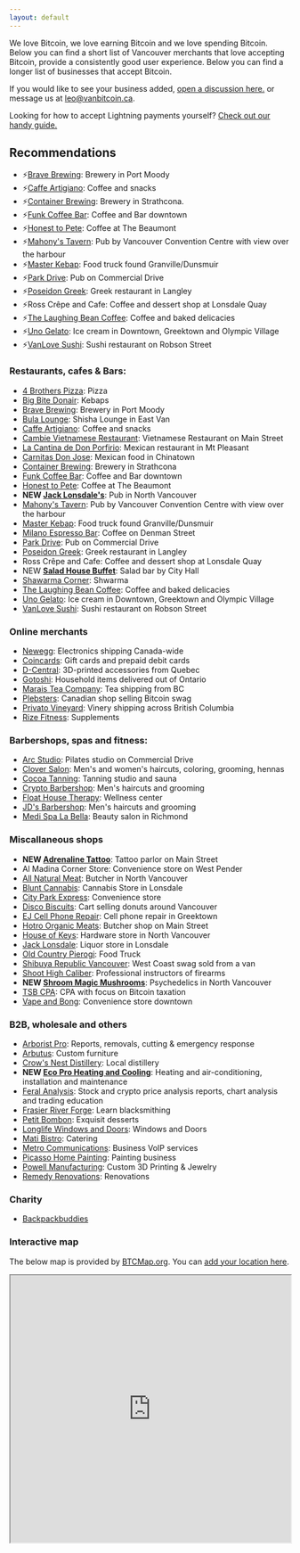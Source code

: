 ```yaml
---
layout: default
---
```


We love Bitcoin, we love earning Bitcoin and we love spending Bitcoin. Below you can find a short list of Vancouver merchants that love accepting Bitcoin, provide a consistently good user experience. Below you can find a longer list of businesses that accept Bitcoin. 

If you would like to see your business added, [open a discussion here.](https://github.com/VancouverBitdevs/VancouverBitdevs.github.io/discussions/categories/merchants) or message us at [leo@vanbitcoin.ca](mailto:leo@vanbitcoin.ca).

Looking for how to accept Lightning payments yourself? [Check out our handy guide.](/notes/2024-01_pos)

## Recommendations

- ⚡[Brave Brewing](https://www.brave.beer/): Brewery in Port Moody
- ⚡[Caffe Artigiano](https://caffeartigiano.com/): Coffee and snacks
- ⚡[Container Brewing](https://www.drinkcontainer.beer/hodl): Brewery in Strathcona.
- ⚡[Funk Coffee Bar](https://www.funkcoffeebar.com/): Coffee and Bar downtown
- ⚡[Honest to Pete](https://honesttopete.com/): Coffee at The Beaumont
- ⚡[Mahony's Tavern](https://www.mahonystavern.com/): Pub by Vancouver Convention Centre with view over the harbour
- ⚡[Master Kebap](https://master-chef.ca/): Food truck found Granville/Dunsmuir
- ⚡[Park Drive](https://www.parkdrive.ca/): Pub on Commercial Drive
- ⚡[Poseidon Greek](https://poseidonrestaurant.ca/): Greek restaurant in Langley
- ⚡Ross Crêpe and Cafe: Coffee and dessert shop at Lonsdale Quay
- ⚡[The Laughing Bean Coffee](https://www.laughingbeancoffee.com/): Coffee and baked delicacies
- ⚡[Uno Gelato](https://unogelato.com/): Ice cream in Downtown, Greektown and Olympic Village
- ⚡[VanLove Sushi](https://vanlove.ca/): Sushi restaurant on Robson Street

### Restaurants, cafes & Bars:

- [4 Brothers Pizza](https://online-ordering-4-brothers-pizza.brygid.online/zgrid/themes/13400/portal/index.jsp): Pizza
- [Big Bite Donair](https://bigbitedonair.ca/): Kebaps
- [Brave Brewing](https://www.brave.beer/): Brewery in Port Moody
- [Bula Lounge](https://bulalounge.com/): Shisha Lounge in East Van
- [Caffe Artigiano](https://caffeartigiano.com/): Coffee and snacks
- [Cambie Vietnamese Restaurant](https://www.cambievietnameserestaurant.com/): Vietnamese Restaurant on Main Street
- [La Cantina de Don Porfirio](https://www.instagram.com/donporfiriovan): Mexican restaurant in Mt Pleasant
- [Carnitas Don Jose](https://www.donjosecarnitas.ca/): Mexican food in Chinatown
- [Container Brewing](https://www.drinkcontainer.beer/hodl): Brewery in Strathcona
- [Funk Coffee Bar](https://www.funkcoffeebar.com/): Coffee and Bar downtown
- [Honest to Pete](https://honesttopete.com/): Coffee at The Beaumont
- **NEW [Jack Lonsdale's](https://jacklonsdales.ca/)**: Pub in North Vancouver
- [Mahony's Tavern](https://www.mahonystavern.com/): Pub by Vancouver Convention Centre with view over the harbour
- [Master Kebap](https://master-chef.ca/): Food truck found Granville/Dunsmuir
- [Milano Espresso Bar](https://www.milanocoffee.ca/): Coffee on Denman Street
- [Park Drive](https://www.parkdrive.ca/): Pub on Commercial Drive
- [Poseidon Greek](https://poseidonrestaurant.ca/): Greek restaurant in Langley
- Ross Crêpe and Cafe: Coffee and dessert shop at Lonsdale Quay
- NEW **[Salad House Buffet](https://www.order.store/ca/store/salad-house-buffet/p4IKH8khR3COifLmVBc1Yw)**: Salad bar by City Hall
- [Shawarma Corner](https://zomi.menu/?shop=497&utm=&table=): Shwarma
- [The Laughing Bean Coffee](https://www.laughingbeancoffee.com/): Coffee and baked delicacies
- [Uno Gelato](https://unogelato.com/): Ice cream in Downtown, Greektown and Olympic Village
- [VanLove Sushi](https://vanlove.ca/): Sushi restaurant on Robson Street

### Online merchants

- [Newegg](https://www.newegg.ca): Electronics shipping Canada-wide
- [Coincards](https://coincards.com/): Gift cards and prepaid debit cards
- [D-Central](https://d-central.tech/): 3D-printed accessories from Quebec
- [Gotoshi](https://gotoshi.ca/store-listing/): Household items delivered out of Ontario
- [Marais Tea Company](https://maraisteaco.com): Tea shipping from BC
- [Plebsters](https://plebsters.com/): Canadian shop selling Bitcoin swag
- [Privato Vineyard](https://www.privato.ca/bitcoin): Vinery shipping across British Columbia
- [Rize Fitness](https://shop.rizefitness.ca/): Supplements

### Barbershops, spas and fitness:

- [Arc Studio](https://arcstudiospace.com/): Pilates studio on Commercial Drive
- [Clover Salon](https://www.cloversalon.com/): Men's and women's haircuts, coloring, grooming, hennas
- [Cocoa Tanning](https://www.cocoatanning.ca/): Tanning studio and sauna
- [Crypto Barbershop](https://cryptobarbershops.com/): Men's haircuts and grooming
- [Float House Therapy](https://floathouse.ca/): Wellness center
- [JD's Barbershop](https://www.jdsbarbershop.com/): Men's haircuts and grooming
- [Medi Spa La Bella](https://medispalabella.com/): Beauty salon in Richmond

### Miscallaneous shops

- **NEW [Adrenaline Tattoo](https://adrenalinestudios.com/)**: Tattoo parlor on Main Street
- Al Madina Corner Store: Convenience store on West Pender
- [All Natural Meat](https://www.allnaturalmeatshop.com/): Butcher in North Vancouver
- [Blunt Cannabis](https://www.bluntcannabis.ca/): Cannabis Store in Lonsdale
- [City Park Express](https://goo.gl/maps/GLqh1dquS5dAK9Zg9): Convenience store
- [Disco Biscuits](https://discobiscuits.ca/): Cart selling donuts around Vancouver
- [EJ Cell Phone Repair](https://ejrepair.com/): Cell phone repair in Greektown
- [Hotro Organic Meats](https://hotro.ca/): Butcher shop on Main Street
- [House of Keys](https://www.houseofkeysbc.com/): Hardware store in North Vancouver
- [Jack Lonsdale](https://jacklonsdales.ca/): Liquor store in Lonsdale
- [Old Country Pierogi](http://www.oldcountrypierogi.com/): Food Truck
- [Shibuya Republic Vancouver](https://www.instagram.com/shibuyarepublik/): West Coast swag sold from a van
- [Shoot High Caliber](https://shoothc.ca/): Professional instructors of firearms
- **NEW [Shroom Magic Mushrooms](https://www.instagram.com/shr8m)**: Psychedelics in North Vancouver
- [TSB CPA](https://www.tsbcpa.ca/): CPA with focus on Bitcoin taxation
- [Vape and Bong](https://drvape-smoke-and-bong.business.site/): Convenience store downtown

### B2B, wholesale and others

- [Arborist Pro](https://www.arborist-pro.ca/): Reports, removals, cutting & emergency response
- [Arbutus](https://arbutus.com/): Custom furniture
- [Crow's Nest Distillery](http://www.crowsnestdistillery.com/): Local distillery
- **NEW [Eco Pro Heating and Cooling](https://call.ecoproheating.ca/lp-heatpump)**: Heating and air-conditioning, installation and maintenance
- [Feral Analysis](https://www.feralanalysis.com): Stock and crypto price analysis reports, chart analysis and trading education
- [Frasier River Forge](https://fraserriverforge.com/): Learn blacksmithing
- [Petit Bombon](https://www.instagram.com/petitbombon12/): Exquisit desserts
- [Longlife Windows and Doors](http://longlife.ca/): Windows and Doors
- [Mati Bistro](https://www.matibistro.com/home): Catering
- [Metro Communications](https://www.yelp.ca/biz/metro-communications-burnaby): Business VoIP services
- [Picasso Home Painting](http://picasshomepainting.com/): Painting business
- [Powell Manufacturing](https://powellmanufactory.com/): Custom 3D Printing & Jewelry
- [Remedy Renovations](https://remedy-renovations.com/): Renovations

### Charity

- [Backpackbuddies](https://www.backpackbuddies.ca/crypto/)

### Interactive map

The below map is provided by [BTCMap.org](https://btcmap.org/). You can [add your location here](https://btcmap.org/add-location).

<iframe
id="btcmap"
title="BTC Map"
width="100%" height="480"
allowfullscreen="true"
src="https://www.btcmap.org/map?lat=49.326912087086605&long=-122.85976409912111&lat=49.11747845930749&long=-123.3424758911133"
></iframe>
